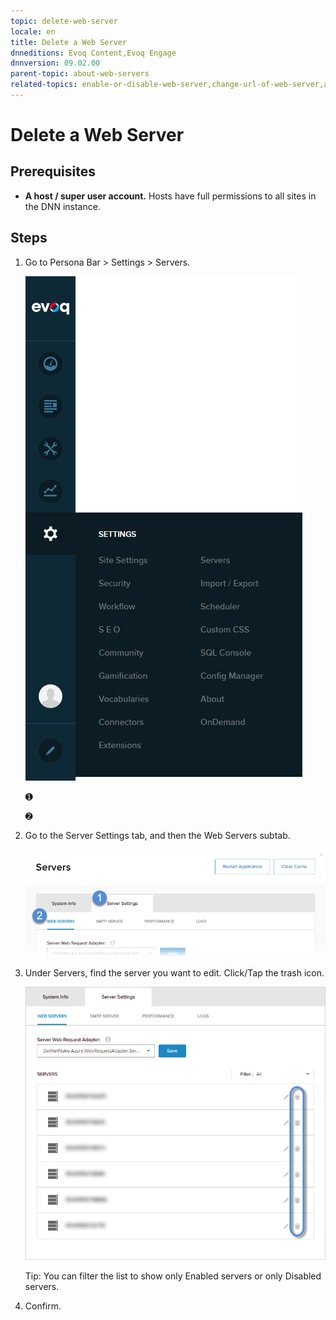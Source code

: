 ```yaml
---
topic: delete-web-server
locale: en
title: Delete a Web Server
dnneditions: Evoq Content,Evoq Engage
dnnversion: 09.02.00
parent-topic: about-web-servers
related-topics: enable-or-disable-web-server,change-url-of-web-server,assign-web-server-to-server-group,replace-web-request-adapter
---
```


# Delete a Web Server

## Prerequisites

*   **A host / super user account.** Hosts have full permissions to all sites in the DNN instance.

## Steps

1.  Go to Persona Bar \> Settings \> Servers.
    
    ![Persona Bar > Settings > Servers](/images/scr-pbar-host-Settings-E91.png)
    
    ➊
    
    ➋
    
2.  Go to the Server Settings tab, and then the Web Servers subtab.
    
    ![Server Settings > Web Servers](/images/scr-pbtabs-host-Settings-Servers-ServerSettings-WebServers-E90.png)
    
3.  Under Servers, find the server you want to edit. Click/Tap the trash icon.
    
      
    
    ![](/images/scr-Servers-ServerSettings-WebServers-DeleteIcon-E90.png)
    
      
    
    Tip: You can filter the list to show only Enabled servers or only Disabled servers.
    
4.  Confirm.